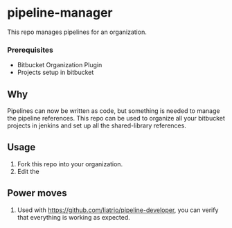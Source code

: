 # pipeline-manager

This repo manages pipelines for an organization.

### Prerequisites
* Bitbucket Organization Plugin
* Projects setup in bitbucket

## Why

Pipelines can now be written as code, but something is needed to manage the pipeline references. This repo can be used to organize all your bitbucket projects in jenkins and set up all the shared-library references.

## Usage
1. Fork this repo into your organization.
2. Edit the 


## Power moves
1. Used with https://github.com/liatrio/pipeline-developer, you can verify that everything is working as expected.

